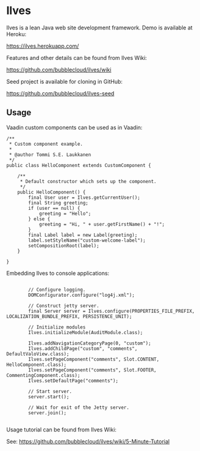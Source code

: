 Ilves
=====

Ilves is a lean Java web site development framework. Demo is available at Heroku:

https://ilves.herokuapp.com/

Features and other details can be found from Ilves Wiki:

https://github.com/bubblecloud/ilves/wiki

Seed project is available for cloning in GitHub:

https://github.com/bubblecloud/ilves-seed

Usage
-----

Vaadin custom components can be used as in Vaadin:

```
/**
 * Custom component example.
 *
 * @author Tommi S.E. Laukkanen
 */
public class HelloComponent extends CustomComponent {

    /**
     * Default constructor which sets up the component.
     */
    public HelloComponent() {
        final User user = Ilves.getCurrentUser();
        final String greeting;
        if (user == null) {
            greeting = "Hello";
        } else {
            greeting = "Hi, " + user.getFirstName() + "!";
        }
        final Label label = new Label(greeting);
        label.setStyleName("custom-welcome-label");
        setCompositionRoot(label);
    }

}
```

Embedding Ilves to console applications:

```

        // Configure logging.
        DOMConfigurator.configure("log4j.xml");

        // Construct jetty server.
        final Server server = Ilves.configure(PROPERTIES_FILE_PREFIX, LOCALIZATION_BUNDLE_PREFIX, PERSISTENCE_UNIT);

        // Initialize modules
        Ilves.initializeModule(AuditModule.class);

        Ilves.addNavigationCategoryPage(0, "custom");
        Ilves.addChildPage("custom", "comments", DefaultValoView.class);
        Ilves.setPageComponent("comments", Slot.CONTENT, HelloComponent.class);
        Ilves.setPageComponent("comments", Slot.FOOTER, CommentingComponent.class);
        Ilves.setDefaultPage("comments");

        // Start server.
        server.start();

        // Wait for exit of the Jetty server.
        server.join();
        
```

Usage tutorial can be found from Ilves Wiki:

See: https://github.com/bubblecloud/ilves/wiki/5-Minute-Tutorial

